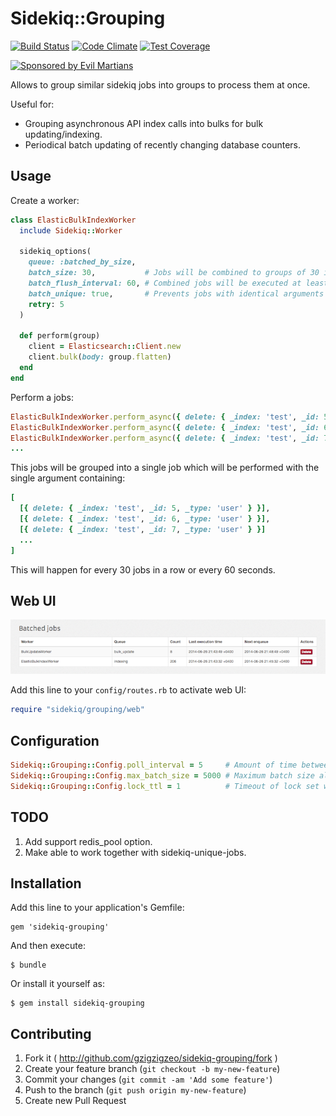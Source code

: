 # Sidekiq::Grouping

[![Build Status](https://travis-ci.org/gzigzigzeo/sidekiq-grouping.svg)](http://travis-ci.org/gzigzigzeo/sidekiq-grouping)
[![Code Climate](https://codeclimate.com/github/gzigzigzeo/sidekiq-grouping/badges/gpa.svg)](https://codeclimate.com/github/gzigzigzeo/sidekiq-grouping)
[![Test Coverage](https://codeclimate.com/github/gzigzigzeo/sidekiq-grouping/badges/coverage.svg)](https://codeclimate.com/github/gzigzigzeo/sidekiq-grouping)

<a href="https://evilmartians.com/?utm_source=sidekiq-grouping-gem">
<img src="https://evilmartians.com/badges/sponsored-by-evil-martians.svg" alt="Sponsored by Evil Martians" width="236" height="54">
</a>

Allows to group similar sidekiq jobs into groups to process them at once.

Useful for:
* Grouping asynchronous API index calls into bulks for bulk updating/indexing.
* Periodical batch updating of recently changing database counters.

## Usage

Create a worker:

```ruby
class ElasticBulkIndexWorker
  include Sidekiq::Worker

  sidekiq_options(
    queue: :batched_by_size,
    batch_size: 30,           # Jobs will be combined to groups of 30 items
    batch_flush_interval: 60, # Combined jobs will be executed at least every 60 seconds
    batch_unique: true,       # Prevents jobs with identical arguments to be enqueued
    retry: 5
  )

  def perform(group)
    client = Elasticsearch::Client.new
    client.bulk(body: group.flatten)
  end
end
```

Perform a jobs:

```ruby
ElasticBulkIndexWorker.perform_async({ delete: { _index: 'test', _id: 5, _type: 'user' } })
ElasticBulkIndexWorker.perform_async({ delete: { _index: 'test', _id: 6, _type: 'user' } })
ElasticBulkIndexWorker.perform_async({ delete: { _index: 'test', _id: 7, _type: 'user' } })
...
```

This jobs will be grouped into a single job which will be performed with the single argument containing:

```ruby
[
  [{ delete: { _index: 'test', _id: 5, _type: 'user' } }],
  [{ delete: { _index: 'test', _id: 6, _type: 'user' } }],
  [{ delete: { _index: 'test', _id: 7, _type: 'user' } }]
  ...
]
```

This will happen for every 30 jobs in a row or every 60 seconds.

## Web UI

![Web UI](web.png)

Add this line to your `config/routes.rb` to activate web UI:

```ruby
require "sidekiq/grouping/web"
```

## Configuration

```ruby
Sidekiq::Grouping::Config.poll_interval = 5     # Amount of time between polling batches
Sidekiq::Grouping::Config.max_batch_size = 5000 # Maximum batch size allowed
Sidekiq::Grouping::Config.lock_ttl = 1          # Timeout of lock set when batched job enqueues
```

## TODO

1. Add support redis_pool option.
2. Make able to work together with sidekiq-unique-jobs.

## Installation

Add this line to your application's Gemfile:

    gem 'sidekiq-grouping'

And then execute:

    $ bundle

Or install it yourself as:

    $ gem install sidekiq-grouping

## Contributing

1. Fork it ( http://github.com/gzigzigzeo/sidekiq-grouping/fork )
2. Create your feature branch (`git checkout -b my-new-feature`)
3. Commit your changes (`git commit -am 'Add some feature'`)
4. Push to the branch (`git push origin my-new-feature`)
5. Create new Pull Request
